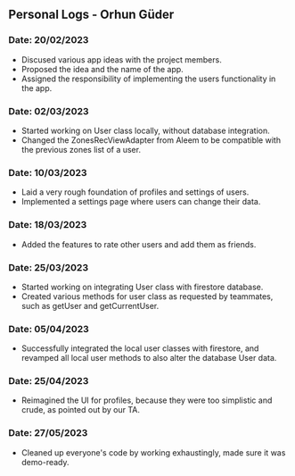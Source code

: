 ﻿## Personal Logs - Orhun Güder

### Date: 20/02/2023
- Discused various app ideas with the project members.
- Proposed the idea and the name of the app.
- Assigned the responsibility of implementing the users functionality in the app.


### Date: 02/03/2023
- Started working on User class locally, without database integration.
- Changed the ZonesRecViewAdapter from Aleem to be compatible with the previous zones list of a user.

### Date: 10/03/2023
- Laid a very rough foundation of profiles and settings of users.
- Implemented a settings page where users can change their data.

### Date: 18/03/2023
- Added the features to rate other users and add them as friends.

### Date: 25/03/2023
- Started working on integrating User class with firestore database.
- Created various methods for user class as requested by teammates, such as getUser and getCurrentUser.

### Date: 05/04/2023
- Successfully integrated the local user classes with firestore, and revamped all local user methods to also alter the database User data.


### Date: 25/04/2023
- Reimagined the UI for profiles, because they were too simplistic and crude, as pointed out by our TA.

### Date: 27/05/2023
- Cleaned up everyone's code by working exhaustingly, made sure it was demo-ready.

